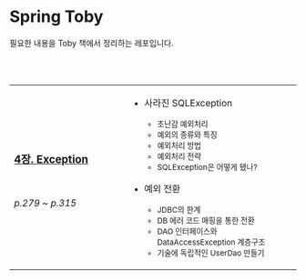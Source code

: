 # Spring Toby

필요한 내용을 Toby 책에서 정리하는 레포입니다.

<br/><br/>


<table width="100%">
<tr width="100%">
<td width="40%">

### [4장. Exception](https://github.com/gngsn/Gngsn-Spring-Lab/blob/master/spring-toby/note/Exception.md)

<br/>

*p.279 ~ p.315*

</td>
<td width="100%">

- 사라진 SQLException
  
  <small>

  - 초난감 예외처리
  - 예외의 종류와 특징
  - 예외처리 방법
  - 예외처리 전략
  - SQLException은 어떻게 됐나?

  </small>

- 예외 전환
  
  <small>

  - JDBC의 한계
  - DB 에러 코드 매핑을 통한 전환
  - DAO 인터페이스와 DataAccessException 계층구조
  - 기술에 독립적인 UserDao 만들기

  </small>

</td>
</tr>
</table>